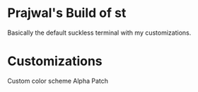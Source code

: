 # Prajwal's Build of st

Basically the default suckless terminal with my customizations.

# Customizations
Custom color scheme
Alpha Patch
